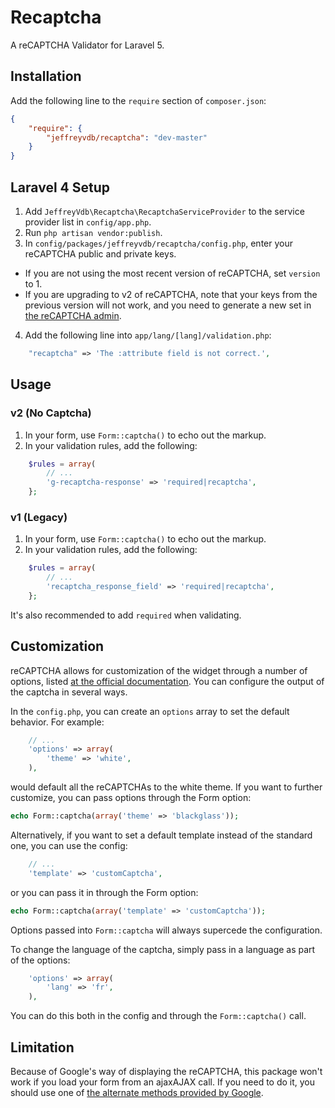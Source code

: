 Recaptcha
=========

A reCAPTCHA Validator for Laravel 5.

## Installation

Add the following line to the `require` section of `composer.json`:

```json
{
    "require": {
        "jeffreyvdb/recaptcha": "dev-master"
    }
}
```

## Laravel 4 Setup

1. Add `JeffreyVdb\Recaptcha\RecaptchaServiceProvider` to the service provider list in `config/app.php`.
2. Run `php artisan vendor:publish`.
3. In `config/packages/jeffreyvdb/recaptcha/config.php`, enter your reCAPTCHA public and private keys.
  * If you are not using the most recent version of reCAPTCHA, set `version` to 1. 
  * If you are upgrading to v2 of reCAPTCHA, note that your keys from the previous version will not work, and you need to generate a new set in [the reCAPTCHA admin](https://www.google.com/recaptcha/admin).
4. Add the following line into `app/lang/[lang]/validation.php`:

```php
    "recaptcha" => 'The :attribute field is not correct.',
```

## Usage

### v2 (No Captcha)
1. In your form, use `Form::captcha()` to echo out the markup.
2. In your validation rules, add the following:

```php
    $rules = array(
        // ...
        'g-recaptcha-response' => 'required|recaptcha',
    };
```

### v1 (Legacy)
1. In your form, use `Form::captcha()` to echo out the markup.
2. In your validation rules, add the following:

```php
    $rules = array(
        // ...
        'recaptcha_response_field' => 'required|recaptcha',
    };
```

It's also recommended to add `required` when validating.

## Customization

reCAPTCHA allows for customization of the widget through a number of options, listed [at the official documentation](https://developers.google.com/recaptcha/docs/customization). You can configure the output of the captcha in several ways.

In the `config.php`, you can create an `options` array to set the default behavior. For example:

```php
    // ...
    'options' => array(
		'theme' => 'white',
	),
```

would default all the reCAPTCHAs to the white theme. If you want to further customize, you can pass options through the Form option:

```php
echo Form::captcha(array('theme' => 'blackglass'));
```

Alternatively, if you want to set a default template instead of the standard one, you can use the config:

```php
    // ...
    'template' => 'customCaptcha',
```

or you can pass it in through the Form option:

```php
echo Form::captcha(array('template' => 'customCaptcha'));
```

Options passed into `Form::captcha` will always supercede the configuration.

To change the language of the captcha, simply pass in a language as part of the options:

```php
    'options' => array(
        'lang' => 'fr',
	),
```

You can do this both in the config and through the `Form::captcha()` call.

## Limitation

Because of Google's way of displaying the reCAPTCHA, this package won't work if you load your form from an ajaxAJAX call.
If you need to do it, you should use one of [the alternate methods provided by Google](https://developers.google.com/recaptcha/docs/display?csw=1).
